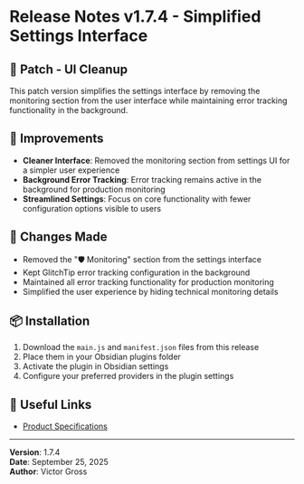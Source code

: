 # Release Notes v1.7.4 - Simplified Settings Interface

## 🔄 Patch - UI Cleanup

This patch version simplifies the settings interface by removing the monitoring section from the user interface while maintaining error tracking functionality in the background.

## 🎨 Improvements
- **Cleaner Interface**: Removed the monitoring section from settings UI for a simpler user experience
- **Background Error Tracking**: Error tracking remains active in the background for production monitoring
- **Streamlined Settings**: Focus on core functionality with fewer configuration options visible to users

## 🔧 Changes Made
- Removed the "🛡️ Monitoring" section from the settings interface
- Kept GlitchTip error tracking configuration in the background
- Maintained all error tracking functionality for production monitoring
- Simplified the user experience by hiding technical monitoring details

## 📦 Installation
1. Download the `main.js` and `manifest.json` files from this release
2. Place them in your Obsidian plugins folder
3. Activate the plugin in Obsidian settings
4. Configure your preferred providers in the plugin settings

## 🔗 Useful Links
- [Product Specifications](rules/product-spec.md)

---
**Version**: 1.7.4  
**Date**: September 25, 2025  
**Author**: Victor Gross
